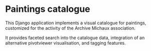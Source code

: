 Paintings catalogue
===================

This Django application implements a visual catalogue for paintings,
customized for the activity of the Archive Michaux association.

It provides faceted search into the catalogue data, integration of an
alternative pivotviewer visualisation, and tagging features.

